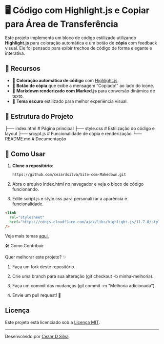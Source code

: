 # 🖥️ Código com Highlight.js e Copiar para Área de Transferência

Este projeto implementa um bloco de código estilizado utilizando **Highlight.js** para coloração automática e um botão de **cópia** com feedback visual. Ele foi pensado para exibir trechos de código de forma elegante e interativa.

## 🚀 Recursos

- 🎨 **Coloração automática de código** com [Highlight.js](https://highlightjs.org/).
- 🔘 **Botão de cópia** que exibe a mensagem “Copiado!” ao lado do ícone.
- 📜 **Markdown renderizado com Marked.js** para conversão dinâmica de texto.
- 🌙 **Tema escuro** estilizado para melhor experiência visual.

## 📂 Estrutura do Projeto

├── index.html # Página principal
├── style.css # Estilização do código e layout
├── srcypt.js # Funcionalidade de cópia e renderização
└── README.md # Documentação

## 🎯 Como Usar

1. **Clone o repositório**:

   ```sh
   https://github.com/cezardsilva/Site-com-Makedown.git
   ```

2. Abra o arquivo index.html no navegador e veja o bloco de código funcionando.

3. Edite script.js e style.css para personalizar a aparência e funcionalidade.

```html
<link
  rel="stylesheet"
  href="https://cdnjs.cloudflare.com/ajax/libs/highlight.js/11.7.0/styles/monokai-sublime.min.css"
/>
```

Veja mais temas [aqui.](https://highlightjs.org/static/demo/)

🛠️ Como Contribuir

Quer melhorar este projeto? ✨

1.  Faça um fork deste repositório.

2.  Crie uma branch para sua alteração (git checkout -b minha-melhoria).

3.  Faça um commit das mudanças (git commit -m "Melhoria adicionada").

4.  Envie um pull request! 🚀

## Licença

Este projeto está licenciado sob a [Licença MIT](LICENSE).

---

Desenvolvido por [Cezar D Silva](https://github.com/cezardsilva)
